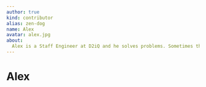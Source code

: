 ```yaml
---
author: true
kind: contributor
alias: zen-dog
name: Alex
avatar: alex.jpg
about:
  Alex is a Staff Engineer at D2iQ and he solves problems. Sometimes this involves writing code.
---
```


# Alex

<Author :author="$page.frontmatter" />
